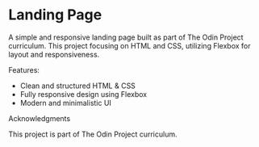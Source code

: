 # Landing Page

A simple and responsive landing page built as part of The Odin Project curriculum. 
This project focusing on HTML and CSS, utilizing Flexbox for layout and responsiveness.

Features:

* Clean and structured HTML & CSS
* Fully responsive design using Flexbox
* Modern and minimalistic UI


Acknowledgments

This project is part of The Odin Project curriculum.